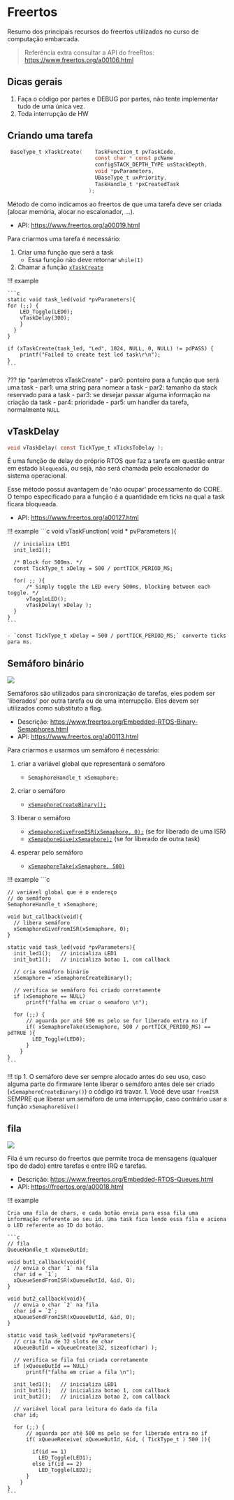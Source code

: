 # Freertos

Resumo dos principais recursos do freertos utilizados no curso de computação embarcada.

> Referência extra consultar a API do freeRtos: https://www.freertos.org/a00106.html

## Dicas gerais

1. Faça o código por partes e DEBUG por partes, não tente implementar tudo de uma única vez.
1. Toda interrupção de HW 


## Criando uma tarefa

```c
 BaseType_t xTaskCreate(    TaskFunction_t pvTaskCode,
                            const char * const pcName
                            configSTACK_DEPTH_TYPE usStackDepth,
                            void *pvParameters,
                            UBaseType_t uxPriority,
                            TaskHandle_t *pxCreatedTask
                          );
```

Método de como indicamos ao freertos de que uma tarefa deve ser criada (alocar memória, alocar no escalonador, ...).

- API: https://www.freertos.org/a00019.html

Para criarmos uma tarefa é necessário:

1. Criar uma função que será a task
    - Essa função não deve retornar `while(1)`
1. Chamar a função [`xTaskCreate`](https://www.freertos.org/a00125.html)
 
!!! example 

    ```c
    static void task_led(void *pvParameters){
	for (;;) {
        LED_Toggle(LED0);
        vTaskDelay(300);
		}
      }
    }
    
	if (xTaskCreate(task_led, "Led", 1024, NULL, 0, NULL) != pdPASS) {
		printf("Failed to create test led task\r\n");
	}
    ```

??? tip "parâmetros xTaskCreate"
    - par0: ponteiro para a função que será uma task
    - par1: uma string para nomear a task
    - par2: tamanho da stack reservado para a task
    - par3: se desejar passar alguma informação na criação da task 
    - par4: prioridade 
    - par5: um handler da tarefa, normalmente `NULL`

## vTaskDelay

```c
void vTaskDelay( const TickType_t xTicksToDelay );
```

É uma função de delay do próprio RTOS que faz a tarefa em questão entrar em estado `bloqueada`, ou seja, não será chamada pelo escalonador do sistema operacional. 

Esse método possui avantagem de 'não ocupar' processamento do CORE. O tempo especificado para a função é a quantidade em ticks na qual a task ficara bloqueada. 

- API: https://www.freertos.org/a00127.html 

!!! example 
    ```c
    void vTaskFunction( void * pvParameters ){
      
      // inicializa LED1
      init_led1();
    
      /* Block for 500ms. */
      const TickType_t xDelay = 500 / portTICK_PERIOD_MS;

      for( ;; ){
          /* Simply toggle the LED every 500ms, blocking between each toggle. */
          vToggleLED();
          vTaskDelay( xDelay );
      }
    }
    ```
    
    - `const TickType_t xDelay = 500 / portTICK_PERIOD_MS;` converte ticks para ms.
    
## Semáforo binário

![](https://www.freertos.org/wp-content/uploads/2018/07/binary-semaphore.gif)

Semáforos são utilizados para sincronização de tarefas, eles podem ser 'liberados' por outra tarefa ou de uma interrupção. Eles devem ser utilizados como substituto a flag.

- Descrição: https://www.freertos.org/Embedded-RTOS-Binary-Semaphores.html
- API: https://www.freertos.org/a00113.html

Para criarmos e usarmos um semáforo é necessário:

  1. criar a variável global que representará o semáforo
      - `SemaphoreHandle_t xSemaphore;`
  1. criar o semáforo 
      - [`xSemaphoreCreateBinary();`](https://www.freertos.org/xSemaphoreCreateBinary.html)
  1. liberar o semáforo
      - [`xSemaphoreGiveFromISR(xSemaphore, 0);`](https://www.freertos.org/a00124.html) (se for liberado de uma ISR)
      - [`xSemaphoreGive(xSemaphore);`](https://www.freertos.org/a00123.html) (se for liberado de outra task)

  1. esperar pelo semáforo
      - [`xSemaphoreTake(xSemaphore, 500)`](https://www.freertos.org/a00122.html)

!!! example
    ```c
    
    // variável global que é o endereço 
    // do semáforo  
    SemaphoreHandle_t xSemaphore;
    
    void but_callback(void){
      // libera semáforo 
      xSemaphoreGiveFromISR(xSemaphore, 0);
    }
    
    static void task_led(void *pvParameters){
      init_led1();   // inicializa LED1
      init_but1();   // inicializa botao 1, com callback
      
      // cria semáforo binário
      xSemaphore = xSemaphoreCreateBinary();

      // verifica se semáforo foi criado corretamente
      if (xSemaphore == NULL)
          printf("falha em criar o semaforo \n");

      for (;;) {
          // aguarda por até 500 ms pelo se for liberado entra no if
          if( xSemaphoreTake(xSemaphore, 500 / portTICK_PERIOD_MS) == pdTRUE ){
            LED_Toggle(LED0);
          }
        }
    }
    ```
!!! tip
    1. O semáforo deve ser sempre alocado antes do seu uso, caso alguma parte do firmware tente liberar o semáforo antes dele ser criado (`xSemaphoreCreateBinary()`) o código irá travar.
    1. Você deve usar `fromISR` SEMPRE que liberar um semáforo de uma interrupção, caso contrário usar a função `xSemaphoreGive()`


## fila

![](https://www.freertos.org/wp-content/uploads/2018/07/queue_animation.gif)

Fila é um recurso do freertos que permite troca de mensagens (qualquer tipo de dado) entre tarefas e entre IRQ e tarefas.

- Descrição: https://www.freertos.org/Embedded-RTOS-Queues.html
- API: https://freertos.org/a00018.html

!!! example
    
    Cria uma fila de chars, e cada botão envia para essa fila uma
    informação referente ao seu id. Uma task fica lendo essa fila e aciona o LED referente ao ID do botão.
    
    ```c
    // fila
    QueueHandle_t xQueueButId;
    
    void but1_callback(void){
      // envia o char `1` na fila
      char id = `1`;
      xQueueSendFromISR(xQueueButId, &id, 0);
    }
    
    void but2_callback(void){
      // envia o char `2` na fila
      char id = `2`;
      xQueueSendFromISR(xQueueButId, &id, 0);
    }

    static void task_led(void *pvParameters){
      // cria fila de 32 slots de char
      xQueueButId = xQueueCreate(32, sizeof(char) );
      
      // verifica se fila foi criada corretamente
      if (xQueueButId == NULL)
          printf("falha em criar a fila \n");

      init_led1();   // inicializa LED1
      init_but1();   // inicializa botao 1, com callback
      init_but2();   // inicializa botao 2, com callback
      
      // variável local para leitura do dado da fila
      char id;

      for (;;) {
          // aguarda por até 500 ms pelo se for liberado entra no if
          if( xQueueReceive( xQueueButId, &id, ( TickType_t ) 500 )){
            
            if(id == 1)
              LED_Toggle(LED1);
            else if(id == 2)
              LED_Toggle(LED2);
          }
        }
    }
    ```
